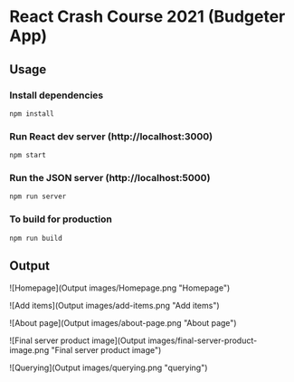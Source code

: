 # React Crash Course 2021 (Budgeter App)

## Usage

### Install dependencies

```
npm install
```

### Run React dev server (http://localhost:3000)

```
npm start
```

### Run the JSON server (http://localhost:5000)

```
npm run server
```

### To build for production

```
npm run build
```

## Output

![Homepage](Output images/Homepage.png "Homepage")

![Add items](Output images/add-items.png "Add items")

![About page](Output images/about-page.png "About page")

![Final server product image](Output images/final-server-product-image.png "Final server product image")

![Querying](Output images/querying.png "querying")
